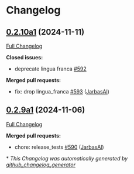# Changelog

## [0.2.10a1](https://github.com/OpenVoiceOS/ovos-core/tree/0.2.10a1) (2024-11-11)

[Full Changelog](https://github.com/OpenVoiceOS/ovos-core/compare/0.2.9a1...0.2.10a1)

**Closed issues:**

- deprecate lingua franca [\#592](https://github.com/OpenVoiceOS/ovos-core/issues/592)

**Merged pull requests:**

- fix: drop lingua\_franca [\#593](https://github.com/OpenVoiceOS/ovos-core/pull/593) ([JarbasAl](https://github.com/JarbasAl))

## [0.2.9a1](https://github.com/OpenVoiceOS/ovos-core/tree/0.2.9a1) (2024-11-06)

[Full Changelog](https://github.com/OpenVoiceOS/ovos-core/compare/0.2.8...0.2.9a1)

**Merged pull requests:**

- chore: release\_tests [\#590](https://github.com/OpenVoiceOS/ovos-core/pull/590) ([JarbasAl](https://github.com/JarbasAl))



\* *This Changelog was automatically generated by [github_changelog_generator](https://github.com/github-changelog-generator/github-changelog-generator)*
